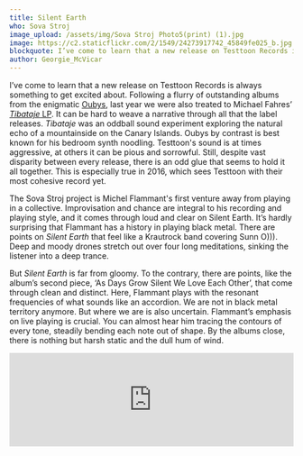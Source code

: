 ```yaml
---
title: Silent Earth
who: Sova Stroj
image_upload: /assets/img/Sova Stroj Photo5(print) (1).jpg
image: https://c2.staticflickr.com/2/1549/24273917742_45849fe025_b.jpg
blockquote: I’ve come to learn that a new release on Testtoon Records is always something to get excited about. Following a flurry of outstanding albums from the enigmatic Oubys, last year we were also treated to Michael Fahres’ Tibataje LP.
author: Georgie_McVicar
---
```

I’ve come to learn that a new release on Testtoon Records is always something to get excited about. Following a flurry of outstanding albums from the enigmatic [Oubys](http://www.straylandings.co.uk/podcasts/102396176428), last year we were also treated to Michael Fahres’ [_Tibataje_ LP](http://www.straylandings.co.uk/reviews/michael-fahres-tibataje). It can be hard to weave a narrative through all that the label releases. _Tibataje_ was an oddball sound experiment exploring the natural echo of a mountainside on the Canary Islands. Oubys by contrast is best known for his bedroom synth noodling. Testtoon's sound is at times aggressive, at others it can be pious and sorrowful. Still, despite vast disparity between every release, there is an odd glue that seems to hold it all together. This is especially true in 2016, which sees Testtoon with their most cohesive record yet.   

The Sova Stroj project is Michel Flammant's first venture away from playing in a collective. Improvisation and chance are integral to his recording and playing style, and it comes through loud and clear on Silent Earth. It’s hardly surprising that Flammant has a history in playing black metal. There are points on _Silent Earth_ that feel like a Krautrock band covering Sunn O))). Deep and moody drones stretch out over four long meditations, sinking the listener into a deep trance. 

But _Silent Earth_ is far from gloomy. To the contrary, there are points, like the album’s second piece, ‘As Days Grow Silent We Love Each Other’, that come through clean and distinct. Here, Flammant plays with the resonant frequencies of what sounds like an accordion. We are not in black metal territory anymore. But where we are is also uncertain. Flammant’s emphasis on live playing is crucial. You can almost hear him tracing the contours of every tone, steadily bending each note out of shape. By the albums close, there is nothing but harsh static and the dull hum of wind.

<iframe width="100%" height="166" scrolling="no" frameborder="no" src="https://w.soundcloud.com/player/?url=https%3A//api.soundcloud.com/tracks/236220271&color=999897&auto_play=false&hide_related=false&show_comments=true&show_user=true&show_reposts=false"></iframe>